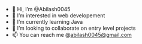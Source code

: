 - 👋 Hi, I’m @Abilash0045
- 👀 I’m interested in web developement
- 🌱 I’m currently learning Java
- 💞️ I’m looking to collaborate on entry level projects
- 📫 You can reach me @abilash0045@gmail.com

<!---
Abilash0045/Abilash0045 is a ✨ special ✨ repository because its `README.md` (this file) appears on your GitHub profile.
You can click the Preview link to take a look at your changes.
--->
